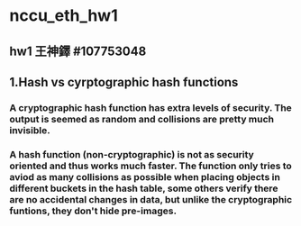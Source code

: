 # nccu_eth_hw1
## hw1  王神鐸 #107753048
## 1.Hash vs cyrptographic hash functions

### A cryptographic hash function has extra levels of security. The output is seemed as random and collisions are pretty much invisible.
### A hash function (non-cryptographic) is not as security oriented and thus works much faster. The function only tries to aviod as many collisions as possible when placing objects in different buckets in the hash table, some others verify there are no accidental changes in data, but unlike the cryptographic funtions, they don't hide pre-images.

